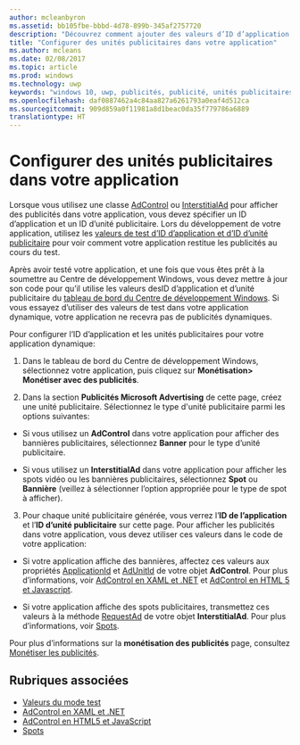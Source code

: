 ```yaml
---
author: mcleanbyron
ms.assetid: bb105fbe-bbbd-4d78-899b-345af2757720
description: "Découvrez comment ajouter des valeurs d’ID d’application et d’ID d’unité publicitaire du tableau de bord du Centre de développement Windows à votre application avant de la soumettre au WindowsStore."
title: "Configurer des unités publicitaires dans votre application"
ms.author: mcleans
ms.date: 02/08/2017
ms.topic: article
ms.prod: windows
ms.technology: uwp
keywords: "windows 10, uwp, publicités, publicité, unités publicitaires"
ms.openlocfilehash: daf0887462a4c84aa827a6261793a0eaf4d512ca
ms.sourcegitcommit: 909d859a0f11981a8d1beac0da35f779786a6889
translationtype: HT
---
```

# <a name="set-up-ad-units-in-your-app"></a>Configurer des unités publicitaires dans votre application




Lorsque vous utilisez une classe [AdControl](https://msdn.microsoft.com/library/windows/apps/microsoft.advertising.winrt.ui.adcontrol.aspx) ou [InterstitialAd](https://msdn.microsoft.com/library/windows/apps/microsoft.advertising.winrt.ui.interstitialad.aspx) pour afficher des publicités dans votre application, vous devez spécifier un ID d’application et un ID d’unité publicitaire. Lors du développement de votre application, utilisez les [valeurs de test d’ID d’application et d’ID d’unité publicitaire](test-mode-values.md) pour voir comment votre application restitue les publicités au cours du test.

Après avoir testé votre application, et une fois que vous êtes prêt à la soumettre au Centre de développement Windows, vous devez mettre à jour son code pour qu’il utilise les valeurs desID d’application et d’unité publicitaire du [tableau de bord du Centre de développement Windows](https://msdn.microsoft.com/library/windows/apps/mt170658.aspx). Si vous essayez d’utiliser des valeurs de test dans votre application dynamique, votre application ne recevra pas de publicités dynamiques.

Pour configurer l’ID d’application et les unités publicitaires pour votre application dynamique:

1.  Dans le tableau de bord du Centre de développement Windows, sélectionnez votre application, puis cliquez sur **Monétisation&gt; Monétiser avec des publicités**.

2.  Dans la section **Publicités Microsoft Advertising** de cette page, créez une unité publicitaire. Sélectionnez le type d'unité publicitaire parmi les options suivantes:

  * Si vous utilisez un **AdControl** dans votre application pour afficher des bannières publicitaires, sélectionnez **Banner** pour le type d’unité publicitaire.

  * Si vous utilisez un **InterstitialAd** dans votre application pour afficher les spots vidéo ou les bannières publicitaires, sélectionnez **Spot** ou **Bannière** (veillez à sélectionner l’option appropriée pour le type de spot à afficher).

3.  Pour chaque unité publicitaire générée, vous verrez l’**ID de l’application** et l’**ID d’unité publicitaire** sur cette page. Pour afficher les publicités dans votre application, vous devez utiliser ces valeurs dans le code de votre application:

  * Si votre application affiche des bannières, affectez ces valeurs aux propriétés [ApplicationId](https://msdn.microsoft.com/library/windows/apps/microsoft.advertising.winrt.ui.adcontrol.applicationid.aspx) et [AdUnitId](https://msdn.microsoft.com/library/windows/apps/microsoft.advertising.winrt.ui.adcontrol.adunitid.aspx) de votre objet **AdControl**. Pour plus d’informations, voir [AdControl en XAML et .NET](adcontrol-in-xaml-and--net.md) et [AdControl en HTML 5 et Javascript](adcontrol-in-html-5-and-javascript.md).

  * Si votre application affiche des spots publicitaires, transmettez ces valeurs à la méthode [RequestAd](https://msdn.microsoft.com/library/windows/apps/microsoft.advertising.winrt.ui.interstitialad.requestad.aspx) de votre objet **InterstitialAd**. Pour plus d’informations, voir [Spots](interstitial-ads.md).

Pour plus d’informations sur la **monétisation des publicités** page, consultez [Monétiser les publicités](../publish/monetize-with-ads.md).

## <a name="related-topics"></a>Rubriques associées

* [Valeurs du mode test](test-mode-values.md)
* [AdControl en XAML et .NET](adcontrol-in-xaml-and--net.md)
* [AdControl en HTML5 et JavaScript](adcontrol-in-html-5-and-javascript.md)
* [Spots](interstitial-ads.md)


 

 
